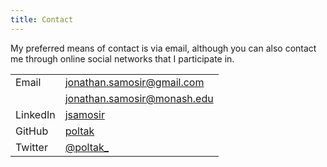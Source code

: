 ```yaml
---
title: Contact
---
```


My preferred means of contact is via email, although you can also contact me through online social networks that I participate
in.

<table>
  <tbody>
    <tr>
      <td>Email</td>
      <td><a href="mailto:jonathan.samosir@gmail.com">jonathan.samosir@gmail.com</a></td>
    </tr>
    <tr>
      <td></td>
      <td><a href="mailto:jonathan.samosir@monash.edu">jonathan.samosir@monash.edu</a></td>
    </tr>
    <tr>
      <td>LinkedIn</td>
      <td><a href="http://www.linkedin.com/in/jsamosir">jsamosir</a></td>
    </tr>
    <tr>
      <td>GitHub</td>
      <td><a href="http://www.github.com/poltak">poltak</a></td>
    </tr>
    <tr>
      <td>Twitter</td>
      <td><a href="http://www.twitter.com/poltak_">@poltak_</a></td>
    </tr>
  </tbody>
</table>
